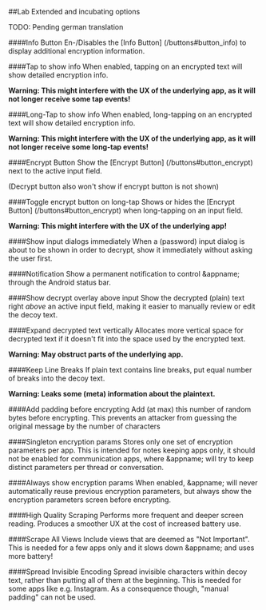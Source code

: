##Lab
Extended and incubating options

TODO: Pending german translation

####Info Button
En-/Disables the [Info Button] (/buttons#button_info) to display additional encryption information.

####Tap to show info
When enabled, tapping on an encrypted text will show detailed encryption info.

**Warning: This might interfere with the UX of the underlying app, as it will not longer receive some tap events!**

####Long-Tap to show info
When enabled, long-tapping on an encrypted text will show detailed encryption info.

**Warning: This might interfere with the UX of the underlying app, as it will not longer receive some long-tap events!**

####Encrypt Button
Show the [Encrypt Button] (/buttons#button_encrypt) next to the active input field.

 (Decrypt button also won't show if encrypt button is not shown)
 
 ####Toggle encrypt button on long-tap
Shows or hides the  [Encrypt Button] (/buttons#button_encrypt)  when long-tapping on an input field.

**Warning: This might interfere with the UX of the underlying app!**

####Show input dialogs immediately
When a (password) input dialog is about to be shown in order to decrypt, show it immediately without asking the user first.
   
####Notification
Show a permanent notification to control &appname; through the Android status bar.

####Show decrypt overlay above input
Show the decrypted (plain) text right *above* an active input field, making it easier to manually review or edit the decoy text.

####Expand decrypted text vertically
Allocates more vertical space for decrypted text if it doesn't fit into the space used by the encrypted text. 

**Warning: May obstruct parts of the underlying app.**

####Keep Line Breaks
If plain text contains line breaks, put equal number of breaks into the decoy text. 

**Warning: Leaks some (meta) information about the plaintext.**

####Add padding before encrypting
Add (at max) this number of random bytes before encrypting. This prevents an attacker from guessing the original message by the number of characters 

####Singleton encryption params
Stores only one set of encryption parameters per app. This is intended for notes keeping apps only, it should not be enabled for communication apps, where &appname; will try to keep distinct parameters per thread or conversation.

####Always show encryption params
When enabled, &appname; will never automatically reuse previous encryption parameters, but always show the encryption parameters screen before encrypting.

####High Quality Scraping
Performs more frequent and deeper screen reading. Produces a smoother UX at the cost of increased battery use.

####Scrape All Views
Include views that are deemed as "Not Important". This is needed for a few apps only and it slows down &appname; and uses more battery!

<a name="spreadinvisibleencoding"></a>
####Spread Invisible Encoding
Spread invisible characters within decoy text, rather than putting all of them at the beginning. This is needed for some apps like e.g. Instagram.
As a consequence though, "manual padding" can not be used.


